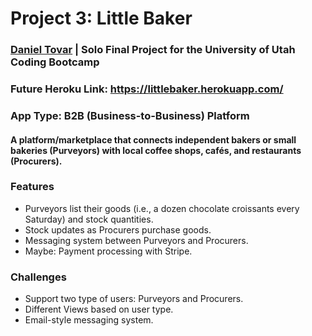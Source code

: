 # Project 3: Little Baker
### [Daniel Tovar](https://danieltovar.io/) | Solo Final Project for the University of Utah Coding Bootcamp
### Future Heroku Link: https://littlebaker.herokuapp.com/

### App Type: B2B (Business-to-Business) Platform
#### A platform/marketplace that connects independent bakers or small bakeries (Purveyors) with local coffee shops, cafés, and restaurants (Procurers).
### Features
* Purveyors list their goods (i.e., a dozen chocolate croissants every Saturday) and stock quantities.
* Stock updates as Procurers purchase goods.
* Messaging system between Purveyors and Procurers.
* Maybe: Payment processing with Stripe.

### Challenges
* Support two type of users: Purveyors and Procurers.
* Different Views based on user type.
* Email-style messaging system.

